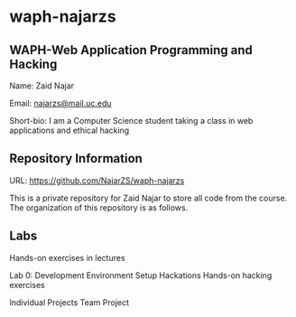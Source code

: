 # waph-najarzs

## WAPH-Web Application Programming and Hacking

Name: Zaid Najar 

Email: najarzs@mail.uc.edu

Short-bio: I am a Computer Science student taking a class in web applications and ethical hacking

## Repository Information

URL: https://github.com/NajarZS/waph-najarzs

This is a private repository for Zaid Najar to store all code from the course. The organization of this repository is as follows.

## Labs
Hands-on exercises in lectures

Lab 0: Development Environment Setup
Hackations
Hands-on hacking exercises

Individual Projects
Team Project
